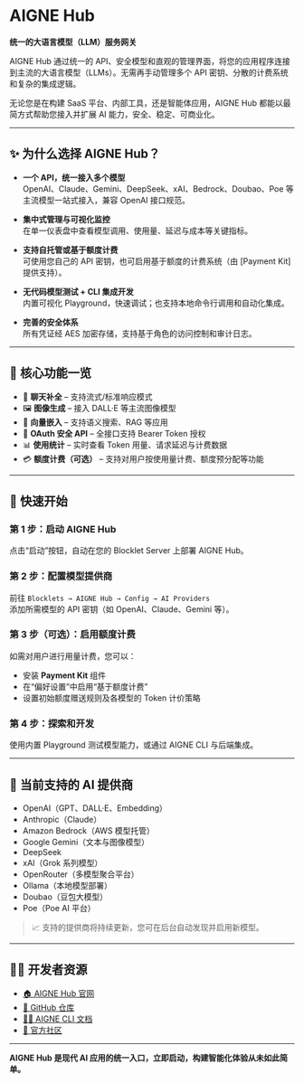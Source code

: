 # AIGNE Hub  
**统一的大语言模型（LLM）服务网关**

AIGNE Hub 通过统一的 API、安全模型和直观的管理界面，将您的应用程序连接到主流的大语言模型（LLMs）。无需再手动管理多个 API 密钥、分散的计费系统和复杂的集成逻辑。

无论您是在构建 SaaS 平台、内部工具，还是智能体应用，AIGNE Hub 都能以最简方式帮助您接入并扩展 AI 能力，安全、稳定、可商业化。

---

## ✨ 为什么选择 AIGNE Hub？

- **一个 API，统一接入多个模型**  
  OpenAI、Claude、Gemini、DeepSeek、xAI、Bedrock、Doubao、Poe 等主流模型一站式接入，兼容 OpenAI 接口规范。

- **集中式管理与可视化监控**  
  在单一仪表盘中查看模型调用、使用量、延迟与成本等关键指标。

- **支持自托管或基于额度计费**  
  可使用您自己的 API 密钥，也可启用基于额度的计费系统（由 [Payment Kit] 提供支持）。

- **无代码模型测试 + CLI 集成开发**  
  内置可视化 Playground，快速调试；也支持本地命令行调用和自动化集成。

- **完善的安全体系**  
  所有凭证经 AES 加密存储，支持基于角色的访问控制和审计日志。

---

## 🧩 核心功能一览

- 💬 **聊天补全** – 支持流式/标准响应模式  
- 🖼️ **图像生成** – 接入 DALL·E 等主流图像模型  
- 🧠 **向量嵌入** – 支持语义搜索、RAG 等应用  
- 🔐 **OAuth 安全 API** – 全接口支持 Bearer Token 授权  
- 📊 **使用统计** – 实时查看 Token 用量、请求延迟与计费数据  
- 💳 **额度计费（可选）** – 支持对用户按使用量计费、额度预分配等功能  

---

## 🚀 快速开始

### 第 1 步：启动 AIGNE Hub  
点击“启动”按钮，自动在您的 Blocklet Server 上部署 AIGNE Hub。

### 第 2 步：配置模型提供商  
前往 `Blocklets → AIGNE Hub → Config → AI Providers`  
添加所需模型的 API 密钥（如 OpenAI、Claude、Gemini 等）。

### 第 3 步（可选）：启用额度计费  
如需对用户进行用量计费，您可以：  
- 安装 **Payment Kit** 组件  
- 在“偏好设置”中启用“基于额度计费”  
- 设置初始额度赠送规则及各模型的 Token 计价策略

### 第 4 步：探索和开发  
使用内置 Playground 测试模型能力，或通过 AIGNE CLI 与后端集成。

---

## 🔌 当前支持的 AI 提供商

- OpenAI（GPT、DALL·E、Embedding）
- Anthropic（Claude）
- Amazon Bedrock（AWS 模型托管）
- Google Gemini（文本与图像模型）
- DeepSeek
- xAI（Grok 系列模型）
- OpenRouter（多模型聚合平台）
- Ollama（本地模型部署）
- Doubao（豆包大模型）
- Poe（Poe AI 平台）

> 📈 支持的提供商将持续更新，您可在后台自动发现并启用新模型。

---

## 🧑‍💻 开发者资源

- [🏠 AIGNE Hub 官网](https://www.aigne.io/hub)  
- [📘 GitHub 仓库](https://github.com/AIGNE-io/aigne-hub)  
- [🧑‍💻 AIGNE CLI 文档](https://www.arcblock.io/docs/aigne-framework/en/aigne-framework-api-aigne-cli-md)  
- [💬 官方社区](https://community.arcblock.io/discussions/boards/aigne)  

---

**AIGNE Hub 是现代 AI 应用的统一入口，立即启动，构建智能化体验从未如此简单。**
